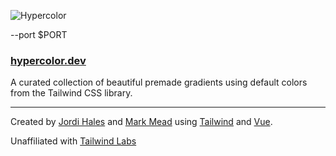 ![Hypercolor](https://hypercolor.dev/social.png)


--port $PORT


### [hypercolor.dev](https://hypercolor.dev/)

A curated collection of beautiful premade gradients using default colors from the Tailwind CSS library.

---

Created by [Jordi Hales](https://twitter.com/consolelogjordi) and [Mark Mead](https://twitter.com/itsmarkmead) using [Tailwind](https://tailwindcss.com/) and [Vue](https://vuejs.org/).

Unaffiliated with [Tailwind Labs](https://twitter.com/tailwindlabs)
